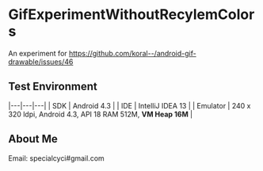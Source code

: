 GifExperimentWithoutRecylemColors
=================================

An experiment for https://github.com/koral--/android-gif-drawable/issues/46

## Test Environment

|---|---|---|
| SDK | Android 4.3 |
| IDE | IntelliJ IDEA 13 |
| Emulator | 240 x 320 ldpi, Android 4.3, API 18 RAM 512M, **VM Heap 16M** |


## About Me

Email: specialcyci#gmail.com
